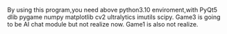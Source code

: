 By using this program,you need above python3.10 enviroment,with PyQt5 dlib pygame numpy matplotlib cv2 ultralytics imutils scipy.
Game3 is going to be AI chat module but not realize now.
Game1 is also not realize.
